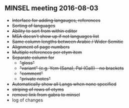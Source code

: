 MINSEL meeting 2016-08-03
-------------------------

- ~~Interface for adding langauges, references~~
- ~~Sorting of languages~~
- ~~Ability to sort from within editor~~
- ~~MSA doesn't show up if not languages list~~
- ~~Same column lengths between Arabic / Wider Semitic~~
- ~~Alignment of page numbers~~
- ~~Multiple references per etym item~~
- ~~Separate column for~~
  - ~~"gloss"~~
  - ~~"variant" (e.g. Yem (Sana), Pal (Gal)) - no brackets~~
  - ~~"comment"~~
  - ~~"private notes"~~
- ~~Automatically show all Langs when none specified~~
- ~~striping of rows of etyms~~
- ~~remove link from gabra to minsel~~
- log of changes
